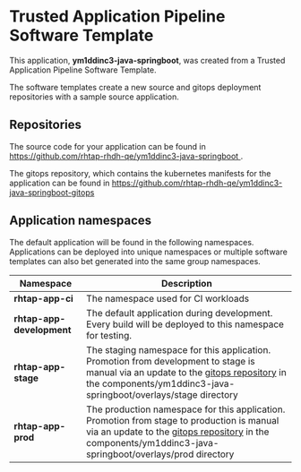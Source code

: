 # Trusted Application Pipeline Software Template

This application, **ym1ddinc3-java-springboot**, was created from a Trusted Application Pipeline Software Template.

The software templates create a new source and gitops deployment repositories with a sample source application. 

## Repositories

The source code for your application can be found in [https://github.com/rhtap-rhdh-qe/ym1ddinc3-java-springboot ](https://github.com/rhtap-rhdh-qe/ym1ddinc3-java-springboot ).
 
The gitops repository, which contains the kubernetes manifests for the application can be found in 
[https://github.com/rhtap-rhdh-qe/ym1ddinc3-java-springboot-gitops ](https://github.com/rhtap-rhdh-qe/ym1ddinc3-java-springboot-gitops ) 

## Application namespaces 

The default application will be found in the following namespaces. Applications can be deployed into unique namespaces or multiple software templates can also bet generated into the same group namespaces.  

|  Namespace   |  Description   |  
| -------- | -------- |
| **rhtap-app-ci** | The namespace used for CI workloads |
| **rhtap-app-development** | The default application during development. Every build will be deployed to this namespace for testing. |
| **rhtap-app-stage** | The staging namespace for this application. Promotion from development to stage is manual via an update to the [gitops repository](https://github.com/rhtap-rhdh-qe/ym1ddinc3-java-springboot-gitops ) in the components/ym1ddinc3-java-springboot/overlays/stage directory |
| **rhtap-app-prod** | The production namespace for this application. Promotion from stage to production is manual via an update to the [gitops repository](https://github.com/rhtap-rhdh-qe/ym1ddinc3-java-springboot-gitops ) in the components/ym1ddinc3-java-springboot/overlays/prod directory |